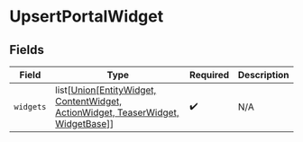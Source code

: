 # UpsertPortalWidget


## Fields

| Field                                                                                                                   | Type                                                                                                                    | Required                                                                                                                | Description                                                                                                             |
| ----------------------------------------------------------------------------------------------------------------------- | ----------------------------------------------------------------------------------------------------------------------- | ----------------------------------------------------------------------------------------------------------------------- | ----------------------------------------------------------------------------------------------------------------------- |
| `widgets`                                                                                                               | list[[Union[EntityWidget, ContentWidget, ActionWidget, TeaserWidget, WidgetBase]](../../models/shared/portalwidget.md)] | :heavy_check_mark:                                                                                                      | N/A                                                                                                                     |